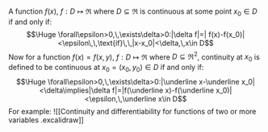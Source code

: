 A function $f(x)$, $f:D\mapsto\Re$ where $D\subseteq\Re$ is continuous at some point $x_0\in D$ if and only if:$$\Huge \forall\epsilon>0,\,\exists\delta>0:|\delta f|=|
f(x)-f(x_0)|<\epsilon\,\,\text{if}\,\,|x-x_0|<\delta,\,x\in D$$
Now for a function $f(x)=f(x,y)$, $f:D\mapsto\Re$ where $D\subseteq\Re^2$, continuity at $x_0$ is defined to be continuous at $x_0=(x_0,y_0)\in D$ if and only if:$$\Huge \forall\epsilon>0,\,\exists\delta>0:|\underline x-\underline x_0|<\delta\implies|\delta f|=|f(\underline x)-f(\underline x_0)|<\epsilon,\,\underline x\in D$$
For example:
![[Continuity and differentiability for functions of two or more variables .excalidraw]]